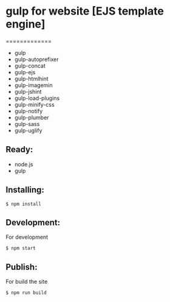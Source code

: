 # gulp for website [EJS template engine]

=============

* gulp
* gulp-autoprefixer
* gulp-concat
* gulp-ejs
* gulp-htmlhint
* gulp-imagemin
* gulp-jshint
* gulp-load-plugins
* gulp-minify-css
* gulp-notify
* gulp-plumber
* gulp-sass
* gulp-uglify


## Ready:
* node.js
* gulp

## Installing:

	$ npm install

## Development:

For development

	$ npm start

## Publish:

For build the site

	$ npm run build

